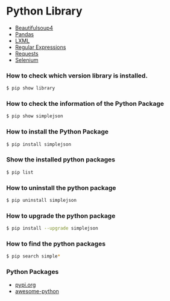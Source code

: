 # Python Library

* [Beautifulsoup4](https://github.com/Hyuk/Python/blob/master/python-library/python-library/beautifulsoup4.md)
* [Pandas](https://github.com/Hyuk/Python/blob/master/python-library/python-library/pandas.md)
* [LXML](https://github.com/Hyuk/Python/blob/master/python-library/python-library/lxml.md)
* [Regular Expressions](https://github.com/Hyuk/Python/blob/master/python-library/python-library/regular-expressions.md)
* [Requests](https://github.com/Hyuk/Python/blob/master/python-library/python-library/requests.md)
* [Selenium](https://github.com/Hyuk/Python/blob/master/python-library/python-library/selenium.md)

### How to check which version library is installed.
```bash
$ pip show library
```

### How to check the information of the Python Package
```bash
$ pip show simplejson
```

### How to install the Python Package
```bash
$ pip install simplejson
```

### Show the installed python packages
```bash
$ pip list
```

### How to uninstall the python package
```bash
$ pip uninstall simplejson
```

### How to upgrade the python package
```bash
$ pip install --upgrade simplejson
```

### How to find the python packages
```bash
$ pip search simple*
```

### Python Packages
* [pypi.org](https://pypi.python.org/pypi)
* [awesome-python](https://github.com/vinta/awesome-python)

